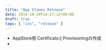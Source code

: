 ```yaml
---
title: "App Itunes Release"
date: 2019-10-29T14:27:12+09:00
draft: true
tags: [ "ios", "release" ]
---
```


- AppStore用 CertificateとProvisioningの作成
- 